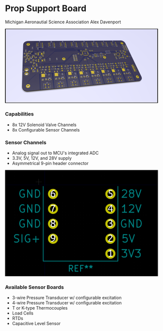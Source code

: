 # Prop Support Board
Michigan Aeronautial Science Association
Alex Davenport

![shiny](https://github.com/davenporta/prop_support_board/blob/master/board_design/screenshots/snap4.png)

### Capabilities
* 8x 12V Solenoid Valve Channels
* 8x Configurable Sensor Channels

### Sensor Channels
* Analog signal out to MCU's integrated ADC
* 3.3V, 5V, 12V, and 28V supply
* Asymmetrical 9-pin header connector

![asymmetrical!](https://raw.githubusercontent.com/davenporta/prop_support_board/master/board_design/screenshots/connector.PNG)

### Available Sensor Boards
* 3-wire Pressure Transducer w/ configurable excitation
* 4-wire Pressure Transducer w/ configurable excitation
* T or K-type Thermocouples
* Load Cells
* RTDs
* Capacitive Level Sensor
